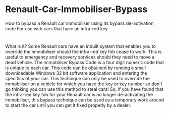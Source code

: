 # Renault-Car-Immobiliser-Bypass
How to bypass a Renault car immobiliser using its bypass de-activation code For use with cars that have an infra-red key
#
What is it?
Some Renault cars have an inbuilt system that enables you to override the immobiliser should the infra-red key fob cease to work. This is useful to emergency and recovery services should they need to move a dead vehicle.
The Immobiliser Bypass Code is a four digit numeric code that is unique to each car. This code can be obtained by running a small downloadable Windows 32 bit software application and entering the specifics of your car.
This technique can only be used to override the immobiliser on a vehicle for which you have the key or key number so don't go thinking you can use this method to steal cars!
So, if you have found that the infra-red key fob for your Renault car is no longer de-activating the immobiliser, this bypass technique can be used as a temporary work around to start the car until you can get it fixed properly by a dealer.
